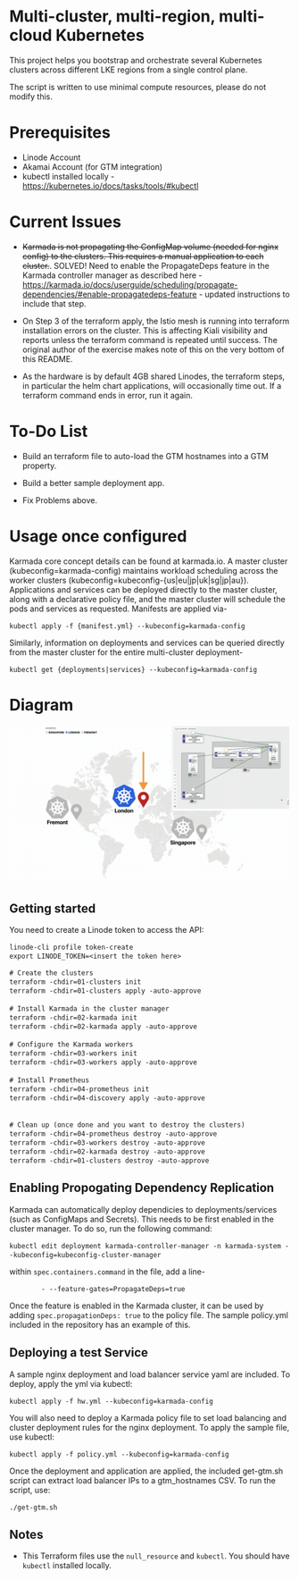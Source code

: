 # Multi-cluster, multi-region, multi-cloud Kubernetes

This project helps you bootstrap and orchestrate several Kubernetes clusters across different LKE regions from a single control plane.

The script is written to use minimal compute resources, please do not modify this. 

# Prerequisites 

- Linode Account
- Akamai Account (for GTM integration)
- kubectl installed locally - https://kubernetes.io/docs/tasks/tools/#kubectl

# Current Issues

- ~~Karmada is not propagating the ConfigMap volume (needed for nginx config) to the clusters. This requires a manual application to each cluster.~~. SOLVED! Need to enable the PropagateDeps feature in the Karmada controller manager as described here - https://karmada.io/docs/userguide/scheduling/propagate-dependencies/#enable-propagatedeps-feature - updated instructions to include that step. 

- On Step 3 of the terraform apply, the Istio mesh is running into terraform installation errors on the cluster. This is affecting Kiali visibility and reports unless the terraform command is repeated until success. The original author of the exercise makes note of this on the very bottom of this README.

- As the hardware is by default 4GB shared Linodes, the terraform steps, in particular the helm chart applications, will occasionally time out. If a terraform command ends in error, run it again.

# To-Do List

- Build an terraform file to auto-load the GTM hostnames into a GTM property.

- Build a better sample deployment app.

- Fix Problems above.

# Usage once configured

Karmada core concept details can be found at karmada.io. A master cluster (kubeconfig=karmada-config) maintains workload scheduling across the worker clusters (kubeconfig=kubeconfig-{us|eu|jp|uk|sg|jp|au}). Applications and services can be deployed directly to the master cluster, along with a declarative policy file, and the master cluster will schedule the pods and services as requested. Manifests are applied via-
```
kubectl apply -f {manifest.yml} --kubeconfig=karmada-config
```
Similarly, information on deployments and services can be queried directly from the master cluster for the entire multi-cluster deployment-
```
kubectl get {deployments|services} --kubeconfig=karmada-config
```

# Diagram
![Scaling Kubernetes clusters across regions and clouds](assets/preview.gif)

## Getting started

You need to create a Linode token to access the API:

```
linode-cli profile token-create
export LINODE_TOKEN=<insert the token here>
```

```
# Create the clusters
terraform -chdir=01-clusters init
terraform -chdir=01-clusters apply -auto-approve

# Install Karmada in the cluster manager
terraform -chdir=02-karmada init
terraform -chdir=02-karmada apply -auto-approve

# Configure the Karmada workers 
terraform -chdir=03-workers init
terraform -chdir=03-workers apply -auto-approve

# Install Prometheus
terraform -chdir=04-prometheus init
terraform -chdir=04-discovery apply -auto-approve


# Clean up (once done and you want to destroy the clusters)
terraform -chdir=04-prometheus destroy -auto-approve
terraform -chdir=03-workers destroy -auto-approve
terraform -chdir=02-karmada destroy -auto-approve
terraform -chdir=01-clusters destroy -auto-approve
```

## Enabling Propogating Dependency Replication

Karmada can automatically deploy dependicies to deployments/services (such as ConfigMaps and Secrets). This needs to be first enabled in the cluster manager. To do so, run the following command:
```
kubectl edit deployment karmada-controller-manager -n karmada-system --kubeconfig=kubeconfig-cluster-manager
```
within ```spec.containers.command``` in the file, add a line-
```
        - --feature-gates=PropagateDeps=true
```
Once the feature is enabled in the Karmada cluster, it can be used by adding ```spec.propagationDeps: true``` to the policy file. The sample policy.yml included in the repository has an example of this.

## Deploying a test Service

A sample nginx deployment and load balancer service yaml are included. To deploy, apply the yml via kubectl:
```
kubectl apply -f hw.yml --kubeconfig=karmada-config
```
You will also need to deploy a Karmada policy file to set load balancing and cluster deployment rules for the nginx deployment. To apply the sample file, use kubectl:
```
kubectl apply -f policy.yml --kubeconfig=karmada-config
```
Once the deployment and application are applied, the included get-gtm.sh script can extract load balancer IPs to a gtm_hostnames CSV. To run the script, use:
```
./get-gtm.sh
```
## Notes

- This Terraform files use the `null_resource` and `kubectl`. You should have `kubectl` installed locally.
